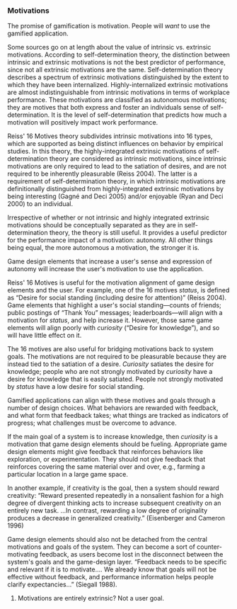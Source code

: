 ### Motivations

The promise of gamification is motivation.  People will *want* to use the gamified application.

Some sources go on at length about the value of intrinsic vs. extrinsic motivations. According to self-determination theory, the distinction between intrinsic and extrinsic motivations is not the best predictor of performance, since not all extrinsic motivations are the same. Self-determination theory describes a spectrum of extrinsic motivations distinguished by the extent to which they have been internalized.  Highly-internalized extrinsic motivations are almost indistinguishable from intrinsic motivations in terms of workplace performance.  These motivations are classified as autonomous motivations; they are motives that both express and foster an individuals sense of self-determination.  It is the level of self-determination that predicts how much a motivation will positively impact work performance.

Reiss' 16 Motives theory subdivides intrinsic motivations into 16 types, which are supported as being distinct influences on behavior by empirical studies. In this theory, the highly-integrated extrinsic motivations of self-determination theory are considered as intrinsic motivations, since intrinsic motivations are only required to lead to the satiation of desires, and are not required to be inherently pleasurable (Reiss 2004). The latter is a requirement of  self-determination theory, in which intrinsic motivations are definitionally distinguished from highly-integrated extrinsic motivations by being interesting (Gagné and Deci 2005) and/or enjoyable (Ryan and Deci 2000) to an individual.

Irrespective of whether or not intrinsic and highly integrated extrinsic motivations should be conceptually separated as they are in self-determination theory, the theory is still useful. It provides a useful predictor for the performance impact of a motivation: autonomy.  All other things being equal, the more autonomous a motivation, the stronger it is.

Game design elements that increase a user's sense and expression of autonomy will increase the user's motivation to use the application.

Reiss' 16 Motives is useful for the motivation alignment of game design elements and the user.  For example, one of the 16 motives *status*, is defined as “Desire for social standing (including desire for attention)” (Reiss 2004).  Game elements that highlight a user's social standing&mdash;counts of friends; public postings of “Thank You” messages; leaderboards&mdash;will align with a motivation for *status*, and help increase it.  However, those same game elements will align poorly with *curiosity* (“Desire for knowledge”), and so will have little effect on it.

The 16 motives are also useful for bridging motivations back to system goals.  The motivations are not required to be pleasurable because they are instead tied to the satiation of a desire.  *Curiosity* satiates the desire for knowledge; people who are not strongly motivated by *curiosity* have a desire for knowledge that is easily satiated.  People not strongly motivated by *status* have a low desire for social standing.

Gamified applications can align with these motives and goals through a number of design choices.  What behaviors are rewarded with feedback, and what form that feedback takes; what things are tracked as indicators of progress; what challenges must be overcome to advance.

If the main goal of a system is to increase knowledge, then *curiosity* is a motivation that game design elements should be fueling. Appropriate game design elements might give feedback that reinforces behaviors like exploration, or experimentation.  They should not give feedback that reinforces covering the same material over and over, e.g., farming a particular location in a large game space. 

In another example, if creativity is the goal, then a system should reward creativity: “Reward presented repeatedly in a nonsalient fashion for a high degree of divergent thinking acts to increase subsequent creativity on an entirely new task. …In contrast, rewarding a low degree of originality produces a decrease in generalized creativity.” (Eisenberger and Cameron 1996)

Game design elements should also not be detached from the central motivations and goals of the system.  They can become a sort of counter-motivating feedback, as users become lost in the disconnect between the system's goals and the game-design layer.  “Feedback needs to be specific and relevant if it is to motivate…. We already know that goals will not be effective without feedback, and performance information helps people clarify expectancies…” (Siegall 1988).






  1. Motivations are entirely extrinsic? Not a user goal.


